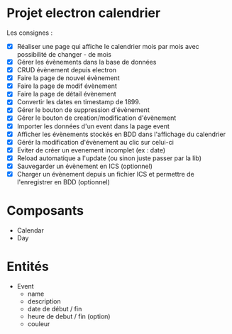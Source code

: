 # Projet electron calendrier

Les consignes :

- [x] Réaliser une page qui affiche le calendrier mois par mois avec possibilité de changer - de mois
- [x] Gérer les évènements dans la base de données
- [x] CRUD évènement depuis electron
- [x] Faire la page de nouvel évènement
- [x] Faire la page de modif évènement
- [x] Faire la page de détail évènement
- [x] Convertir les dates en timestamp de 1899.
- [x] Gérer le bouton de suppression d'évènement
- [x] Gérer le bouton de creation/modification d'évènement
- [x] Importer les données d'un event dans la page event
- [x] Afficher les évènements stockés en BDD dans l'affichage du calendrier
- [x] Gérér la modification d'évènement au clic sur celui-ci
- [x] Eviter de créer un evenement incomplet (ex : date)
- [x] Reload automatique a l'update (ou sinon juste passer par la lib)
- [x] Sauvegarder un évènement en ICS (optionnel)
- [x] Charger un évènement depuis un fichier ICS et permettre de l'enregistrer en BDD (optionnel)

# Composants

- Calendar
- Day

# Entités

- Event
    - name
    - description
    - date de début / fin
    - heure de debut / fin (option)
    - couleur